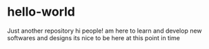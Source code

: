# hello-world
Just another repository
hi people!
am here to learn and develop new softwares and designs
its nice to be here at this point in time
